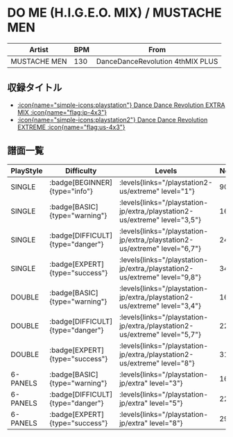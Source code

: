 # DO ME (H.I.G.E.O. MIX) / MUSTACHE MEN

|Artist|BPM|From|
|------|---|----|
|MUSTACHE MEN|130|DanceDanceRevolution 4thMIX PLUS|

## 収録タイトル

- [:icon{name="simple-icons:playstation"} Dance Dance Revolution EXTRA MIX :icon{name="flag:jp-4x3"}](/playstation-jp/extra)
- [:icon{name="simple-icons:playstation2"} Dance Dance Revolution EXTREME :icon{name="flag:us-4x3"}](/playstation2-us/extreme)

## 譜面一覧

|PlayStyle|Difficulty|Levels|Notes|Movie|
|---------|----------|------|-----|-----|
|SINGLE| :badge[BEGINNER]{type="info"}| :levels{links="/playstation2-us/extreme" level="1"}|90/0||
|SINGLE| :badge[BASIC]{type="warning"}| :levels{links="/playstation-jp/extra,/playstation2-us/extreme" level="3,5"}|164/0||
|SINGLE| :badge[DIFFICULT]{type="danger"}| :levels{links="/playstation-jp/extra,/playstation2-us/extreme" level="6,7"}|244/0||
|SINGLE| :badge[EXPERT]{type="success"}| :levels{links="/playstation-jp/extra,/playstation2-us/extreme" level="9,8"}|346/0||
|DOUBLE| :badge[BASIC]{type="warning"}| :levels{links="/playstation-jp/extra,/playstation2-us/extreme" level="3,4"}|165/0||
|DOUBLE| :badge[DIFFICULT]{type="danger"}| :levels{links="/playstation-jp/extra,/playstation2-us/extreme" level="5,7"}|225/0||
|DOUBLE| :badge[EXPERT]{type="success"}| :levels{links="/playstation-jp/extra,/playstation2-us/extreme" level="8"}|314/0||
|6-PANELS| :badge[BASIC]{type="warning"}| :levels{links="/playstation-jp/extra" level="3"}|160/0||
|6-PANELS| :badge[DIFFICULT]{type="danger"}| :levels{links="/playstation-jp/extra" level="5"}|225/0||
|6-PANELS| :badge[EXPERT]{type="success"}| :levels{links="/playstation-jp/extra" level="8"}|293/0||
